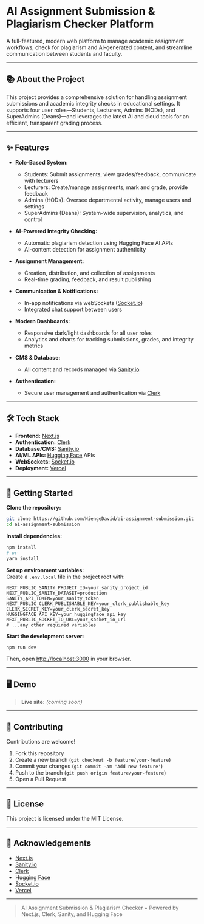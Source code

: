 # AI Assignment Submission & Plagiarism Checker Platform

A full-featured, modern web platform to manage academic assignment workflows, check for plagiarism and AI-generated content, and streamline communication between students and faculty.

---

## 📚 About the Project

This project provides a comprehensive solution for handling assignment submissions and academic integrity checks in educational settings. It supports four user roles—Students, Lecturers, Admins (HODs), and SuperAdmins (Deans)—and leverages the latest AI and cloud tools for an efficient, transparent grading process.

---

## ✨ Features

- **Role-Based System:**  
  - Students: Submit assignments, view grades/feedback, communicate with lecturers
  - Lecturers: Create/manage assignments, mark and grade, provide feedback
  - Admins (HODs): Oversee departmental activity, manage users and settings
  - SuperAdmins (Deans): System-wide supervision, analytics, and control

- **AI-Powered Integrity Checking:**  
  - Automatic plagiarism detection using Hugging Face AI APIs
  - AI-content detection for assignment authenticity

- **Assignment Management:**  
  - Creation, distribution, and collection of assignments
  - Real-time grading, feedback, and result publishing

- **Communication & Notifications:**  
  - In-app notifications via webSockets ([Socket.io](https://socket.io/))
  - Integrated chat support between users

- **Modern Dashboards:**  
  - Responsive dark/light dashboards for all user roles
  - Analytics and charts for tracking submissions, grades, and integrity metrics

- **CMS & Database:**  
  - All content and records managed via [Sanity.io](https://www.sanity.io/)

- **Authentication:**  
  - Secure user management and authentication via [Clerk](https://clerk.dev/)

---

## 🛠️ Tech Stack

- **Frontend:** [Next.js](https://nextjs.org/)
- **Authentication:** [Clerk](https://clerk.dev/)
- **Database/CMS:** [Sanity.io](https://www.sanity.io/)
- **AI/ML APIs:** [Hugging Face](https://huggingface.co/) APIs
- **WebSockets:** [Socket.io](https://socket.io/)
- **Deployment:** [Vercel](https://vercel.com/)

---

## 🚀 Getting Started

**Clone the repository:**
```bash
git clone https://github.com/NiengeDavid/ai-assignment-submission.git
cd ai-assignment-submission
```

**Install dependencies:**
```bash
npm install
# or
yarn install
```

**Set up environment variables:**  
Create a `.env.local` file in the project root with:
```
NEXT_PUBLIC_SANITY_PROJECT_ID=your_sanity_project_id
NEXT_PUBLIC_SANITY_DATASET=production
SANITY_API_TOKEN=your_sanity_token
NEXT_PUBLIC_CLERK_PUBLISHABLE_KEY=your_clerk_publishable_key
CLERK_SECRET_KEY=your_clerk_secret_key
HUGGINGFACE_API_KEY=your_huggingface_api_key
NEXT_PUBLIC_SOCKET_IO_URL=your_socket_io_url
# ...any other required variables
```

**Start the development server:**
```bash
npm run dev
```
Then, open [http://localhost:3000](http://localhost:3000) in your browser.

---

## 🖥️ Demo

> **Live site:** _(coming soon)_

---

## 📝 Contributing

Contributions are welcome!  
1. Fork this repository  
2. Create a new branch (`git checkout -b feature/your-feature`)  
3. Commit your changes (`git commit -am 'Add new feature'`)  
4. Push to the branch (`git push origin feature/your-feature`)  
5. Open a Pull Request

---

## 📄 License

This project is licensed under the MIT License.

---

## 🙏 Acknowledgements

- [Next.js](https://nextjs.org/)
- [Sanity.io](https://www.sanity.io/)
- [Clerk](https://clerk.dev/)
- [Hugging Face](https://huggingface.co/)
- [Socket.io](https://socket.io/)
- [Vercel](https://vercel.com/)

---

> AI Assignment Submission & Plagiarism Checker • Powered by Next.js, Clerk, Sanity, and Hugging Face
